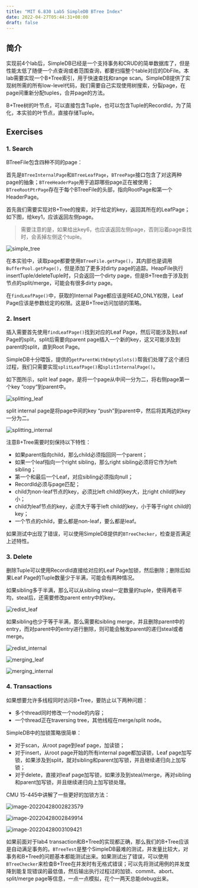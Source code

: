 ```yaml
---
title: "MIT 6.830 Lab5 SimpleDB BTree Index"
date: 2022-04-27T05:44:31+08:00
draft: false
---
```


## 简介

实现前4个lab后，SimpleDB已经是一个支持事务和CRUD的简单数据库了，但是性能太低了随便一个点查询或者范围查询，都要扫描整个table对应的DbFile。本lab需要实现一个B+Tree索引，用于快速查找和range scan。SimpleDB提供了实现树所需的所有low-level代码，我们需要自己实现使用树搜索，分裂page，在page间重新分配tuples，合并page的方法。

B+Tree树的叶节点，可以直接包含Tuple，也可以包含Tuple的RecordId，为了简化，本实验的叶节点，直接存储Tuple。

## Exercises

### 1. Search

BTreeFile包含四种不同的page：

首先是`BTreeInternalPage`和`BTreeLeafPage`，`BTreePage`接口包含了对这两种page的抽象；`BTreeHeaderPage`用于追踪哪些page正在被使用；`BTreeRootPtrPage`存在于每个BTreeFile的头部，指向RootPage和第一个HeaderPage。

首先我们需要实现对B+Tree的搜索，对于给定的key，返回其所在的LeafPage；如下图，给key1，应该返回左侧page。

> 需要注意的是，如果给出key6，也应该返回左侧page，否则沿着page查找时，会丢掉左侧这个tuple。

![simple_tree](MIT-6.830-lab5-SimpleDB-BTree-Index/simple_tree.png)

在本实验中，读取page都要使用`BTreeFile.getPage()`，其内部也是调用`BufferPool.getPage()`，但是添加了更多对dirty page的追踪。HeapFile执行insertTuple/deleteTuple时，只会返回一个dirty page，但是B+Tree由于涉及到节点的split/merge，可能会有很多dirty page。

在`findLeafPage()`中，获取的Internal Page都应该是READ_ONLY权限，Leaf Page应该是参数给定的权限。这是B+Tree访问加锁的策略。

### 2. Insert

插入需要首先使用`findLeafPage()`找到对应的Leaf Page，然后可能涉及到Leaf Page的split，split后需要向parent page插入一个新的key，这又可能涉及到parent的split，直到Root Page。

SimpleDB十分喂饭，提供的`getParentWithEmptySlots()`帮我们处理了这个递归过程，我们只需要实现`splitLeafPage()`和`splitInternalPage()`。

如下图所示，split leaf page，是将一个page从中间一分为二，将右侧page第一个key ”copy“到parent中。

![splitting_leaf](MIT-6.830-lab5-SimpleDB-BTree-Index/splitting_leaf.png)

split internal page是将page中间的key “push”到parent中，然后将其两边的key一分为二。

![splitting_internal](MIT-6.830-lab5-SimpleDB-BTree-Index/splitting_internal.png)

注意B+Tree需要时刻保持以下特性：

- 如果parent指向child，那么child必须指回同一个parent；
- 如果一个leaf指向一个right sibling，那么right sibling必须将它作为left sibling；
- 第一个和最后一个Leaf，对应sibling必须指向null；
- RecordId必须与page匹配；
- child为non-leaf节点的key，必须比left child的key大，比right child的key小；
- child为leaf节点的key，必须大于等于left child的key，小于等于right child的key；
- 一个节点的child，要么都是non-leaf，要么都是leaf。

如果测试中出现了错误，可以使用SimpleDB提供的`BTreeChecker`，检查是否满足上述特性。

### 3. Delete

删除Tuple可以使用RecordId直接给对应的Leaf Page加锁，然后删除；删除后如果Leaf Page的Tuple数量少于半满，可能会有两种情况。

如果sibling多于半满，那么可以从sibling steal一定数量的tuple，使得两者平均，steal后，还需要修改parent entry中的key。

![redist_leaf](MIT-6.830-lab5-SimpleDB-BTree-Index/redist_leaf.png)

如果sibling也少于等于半满，那么需要和sibling merge，并且删除parent中的entry，而对parent中的entry进行删除，则可能会触发parent的递归steal或者merge。

![redist_internal](MIT-6.830-lab5-SimpleDB-BTree-Index/redist_internal.png)

![merging_leaf](MIT-6.830-lab5-SimpleDB-BTree-Index/merging_leaf.png)

![merging_internal](MIT-6.830-lab5-SimpleDB-BTree-Index/merging_internal.png)

### 4. Transactions

如果想要允许多线程同时访问B+Tree，要防止以下两种问题：

- 多个thread同时修改一个node的内容；
- 一个thread正在traversing tree，其他线程在merge/split node。

SimpleDB中的加锁策略很简单：

- 对于scan，从root page到leaf page，加读锁；
- 对于insert，从root page开始的所有internal page都加读锁，Leaf page加写锁，如果涉及到split，就对sibling和parent加写锁，并且继续递归向上加写锁；
- 对于delete，直接对leaf page加写锁，如果涉及到steal/merge，再对sibling和parent加写锁，并且继续递归向上加写锁处理。

CMU 15-445中讲解了一些更好的加锁方法：

![image-20220428002823579](MIT-6.830-lab5-SimpleDB-BTree-Index/image-20220428002823579.png)

![image-20220428002849914](MIT-6.830-lab5-SimpleDB-BTree-Index/image-20220428002849914.png)

![image-20220428003109421](MIT-6.830-lab5-SimpleDB-BTree-Index/image-20220428003109421.png)

如果前面对于lab4 transaction和B+Tree的实现都正确，那么我们的B+Tree应该是自动满足事务的。`BTreeTest`是整个SimpleDB最难的测试，并发量比较大，对事务和B+Tree的问题基本都能测试出来。如果测试出了错误，可以使用`BTreeChecker`来检查B+Tree在并发时有无格式错误；可以先将测试用例的并发度降到能复现错误的最低值，然后输出执行过程过的加锁、commit、abort、split/merge page等信息，一点一点模拟，花个一两天总能debug出来。
